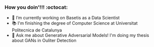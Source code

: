 ### How you doin'!!! :octocat:

- 🔭 I’m currently working on Basetis as a Data Scientist
- :books: I'm finishing the degree of Computer Science at Universitat Politecnica de Catalunya
- 💬 Ask me about Generative Adversarial Models! I'm doing my thesis about GANs in Ouliter Detection

